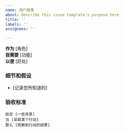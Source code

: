 ```yaml
---
name: 用户故事
about: Describe this issue template's purpose here.
title: ''
labels: ''
assignees: ''

---
```


**作为** [角色]  
 **我需要** [功能]  
 **以便** [好处]  
   
 ### 细节和假设
 * [记录您所知道的]
   
 ### 验收标准  
   
 ```gherkin
 给定 [一些背景]
 当 [采取某个行动]
 那么 [观察到行动的结果]
 ```
